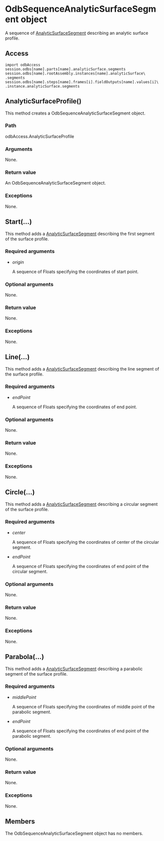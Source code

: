 # OdbSequenceAnalyticSurfaceSegment object

A sequence of [AnalyticSurfaceSegment](https://help.3ds.com/2022/english/DSSIMULIA_Established/SIMACAEKERRefMap/simaker-c-analyticsurfacesegmentpyc.htm?ContextScope=all) describing an analytic surface profile.

## Access

```
import odbAccess
session.odbs[name].parts[name].analyticSurface.segments
session.odbs[name].rootAssembly.instances[name].analyticSurface\
.segments
session.odbs[name].steps[name].frames[i].fieldOutputs[name].values[i]\
.instance.analyticSurface.segments
```

## AnalyticSurfaceProfile()



This method creates a OdbSequenceAnalyticSurfaceSegment object.



### Path

odbAccess.AnalyticSurfaceProfile

### Arguments

None.

### Return value

An OdbSequenceAnalyticSurfaceSegment object.

### Exceptions

None.



## Start(...)



This method adds a [AnalyticSurfaceSegment](https://help.3ds.com/2022/english/DSSIMULIA_Established/SIMACAEKERRefMap/simaker-c-analyticsurfacesegmentpyc.htm?ContextScope=all) describing the first segment of the surface profile.



### Required arguments

- *origin*

  A sequence of Floats specifying the coordinates of start point.

### Optional arguments

None.

### Return value

None.

### Exceptions

None.



## Line(...)



This method adds a [AnalyticSurfaceSegment](https://help.3ds.com/2022/english/DSSIMULIA_Established/SIMACAEKERRefMap/simaker-c-analyticsurfacesegmentpyc.htm?ContextScope=all) describing the line segment of the surface profile.



### Required arguments

- *endPoint*

  A sequence of Floats specifying the coordinates of end point.

### Optional arguments

None.

### Return value

None.

### Exceptions

None.



## Circle(...)



This method adds a [AnalyticSurfaceSegment](https://help.3ds.com/2022/english/DSSIMULIA_Established/SIMACAEKERRefMap/simaker-c-analyticsurfacesegmentpyc.htm?ContextScope=all) describing a circular segment of the surface profile.



### Required arguments

- *center*

  A sequence of Floats specifying the coordinates of center of the circular segment.

- *endPoint*

  A sequence of Floats specifying the coordinates of end point of the circular segment.

### Optional arguments

None.

### Return value

None.

### Exceptions

None.



## Parabola(...)



This method adds a [AnalyticSurfaceSegment](https://help.3ds.com/2022/english/DSSIMULIA_Established/SIMACAEKERRefMap/simaker-c-analyticsurfacesegmentpyc.htm?ContextScope=all) describing a parabolic segment of the surface profile.



### Required arguments

- *middlePoint*

  A sequence of Floats specifying the coordinates of middle point of the parabolic segment.

- *endPoint*

  A sequence of Floats specifying the coordinates of end point of the parabolic segment.

### Optional arguments

None.

### Return value

None.

### Exceptions

None.



## Members

The OdbSequenceAnalyticSurfaceSegment object has no members.
